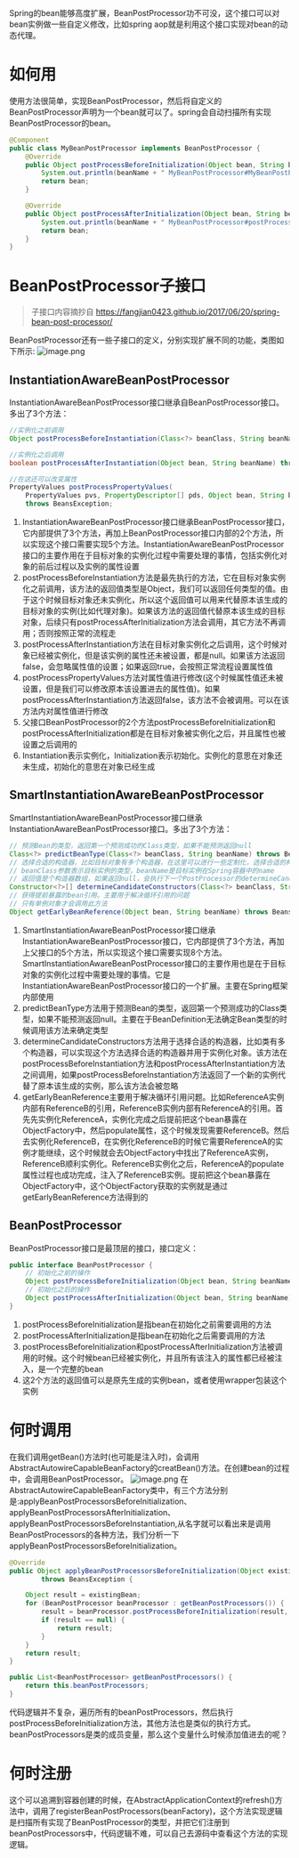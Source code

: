Spring的bean能够高度扩展，BeanPostProcessor功不可没，这个接口可以对bean实例做一些自定义修改，比如spring aop就是利用这个接口实现对bean的动态代理。

# 如何用
使用方法很简单，实现BeanPostProcessor，然后将自定义的BeanPostProcessor声明为一个bean就可以了。spring会自动扫描所有实现BeanPostProcessor的bean。
```java
@Component
public class MyBeanPostProcessor implements BeanPostProcessor {
    @Override
    public Object postProcessBeforeInitialization(Object bean, String beanName) throws BeansException {
        System.out.println(beanName + " MyBeanPostProcessor#MyBeanPostProcessor");
        return bean;
    }

    @Override
    public Object postProcessAfterInitialization(Object bean, String beanName) throws BeansException {
        System.out.println(beanName + " MyBeanPostProcessor#postProcessAfterInitialization");
        return bean;
    }
}
```

# BeanPostProcessor子接口
> 子接口内容摘抄自 https://fangjian0423.github.io/2017/06/20/spring-bean-post-processor/

BeanPostProcessor还有一些子接口的定义，分别实现扩展不同的功能，类图如下所示:
![image.png](https://upload-images.jianshu.io/upload_images/10236819-603f43a506131c11.png?imageMogr2/auto-orient/strip%7CimageView2/2/w/1240)


## InstantiationAwareBeanPostProcessor
InstantiationAwareBeanPostProcessor接口继承自BeanPostProcessor接口。多出了3个方法：
```java
//实例化之前调用
Object postProcessBeforeInstantiation(Class<?> beanClass, String beanName) throws BeansException;

//实例化之后调用
boolean postProcessAfterInstantiation(Object bean, String beanName) throws BeansException;

//在这还可以改变属性
PropertyValues postProcessPropertyValues(
    PropertyValues pvs, PropertyDescriptor[] pds, Object bean, String beanName)
    throws BeansException;
```
1.  InstantiationAwareBeanPostProcessor接口继承BeanPostProcessor接口，它内部提供了3个方法，再加上BeanPostProcessor接口内部的2个方法，所以实现这个接口需要实现5个方法。InstantiationAwareBeanPostProcessor接口的主要作用在于目标对象的实例化过程中需要处理的事情，包括实例化对象的前后过程以及实例的属性设置
2.  postProcessBeforeInstantiation方法是最先执行的方法，它在目标对象实例化之前调用，该方法的返回值类型是Object，我们可以返回任何类型的值。由于这个时候目标对象还未实例化，所以这个返回值可以用来代替原本该生成的目标对象的实例(比如代理对象)。如果该方法的返回值代替原本该生成的目标对象，后续只有postProcessAfterInitialization方法会调用，其它方法不再调用；否则按照正常的流程走
3.  postProcessAfterInstantiation方法在目标对象实例化之后调用，这个时候对象已经被实例化，但是该实例的属性还未被设置，都是null。如果该方法返回false，会忽略属性值的设置；如果返回true，会按照正常流程设置属性值
4.  postProcessPropertyValues方法对属性值进行修改(这个时候属性值还未被设置，但是我们可以修改原本该设置进去的属性值)。如果postProcessAfterInstantiation方法返回false，该方法不会被调用。可以在该方法内对属性值进行修改
5.  父接口BeanPostProcessor的2个方法postProcessBeforeInitialization和postProcessAfterInitialization都是在目标对象被实例化之后，并且属性也被设置之后调用的
6.  Instantiation表示实例化，Initialization表示初始化。实例化的意思在对象还未生成，初始化的意思在对象已经生成
## SmartInstantiationAwareBeanPostProcessor
SmartInstantiationAwareBeanPostProcessor接口继承InstantiationAwareBeanPostProcessor接口。多出了3个方法：
```java
// 预测Bean的类型，返回第一个预测成功的Class类型，如果不能预测返回null
Class<?> predictBeanType(Class<?> beanClass, String beanName) throws BeansException;
// 选择合适的构造器，比如目标对象有多个构造器，在这里可以进行一些定制化，选择合适的构造器
// beanClass参数表示目标实例的类型，beanName是目标实例在Spring容器中的name
// 返回值是个构造器数组，如果返回null，会执行下一个PostProcessor的determineCandidateConstructors方法；否则选取该PostProcessor选择的构造器
Constructor<?>[] determineCandidateConstructors(Class<?> beanClass, String beanName) throws BeansException;
// 获得提前暴露的bean引用。主要用于解决循环引用的问题
// 只有单例对象才会调用此方法
Object getEarlyBeanReference(Object bean, String beanName) throws BeansException;
```
1.  SmartInstantiationAwareBeanPostProcessor接口继承InstantiationAwareBeanPostProcessor接口，它内部提供了3个方法，再加上父接口的5个方法，所以实现这个接口需要实现8个方法。SmartInstantiationAwareBeanPostProcessor接口的主要作用也是在于目标对象的实例化过程中需要处理的事情。它是InstantiationAwareBeanPostProcessor接口的一个扩展。主要在Spring框架内部使用
2.  predictBeanType方法用于预测Bean的类型，返回第一个预测成功的Class类型，如果不能预测返回null。主要在于BeanDefinition无法确定Bean类型的时候调用该方法来确定类型
3.  determineCandidateConstructors方法用于选择合适的构造器，比如类有多个构造器，可以实现这个方法选择合适的构造器并用于实例化对象。该方法在postProcessBeforeInstantiation方法和postProcessAfterInstantiation方法之间调用，如果postProcessBeforeInstantiation方法返回了一个新的实例代替了原本该生成的实例，那么该方法会被忽略
4.  getEarlyBeanReference主要用于解决循环引用问题。比如ReferenceA实例内部有ReferenceB的引用，ReferenceB实例内部有ReferenceA的引用。首先先实例化ReferenceA，实例化完成之后提前把这个bean暴露在ObjectFactory中，然后populate属性，这个时候发现需要ReferenceB。然后去实例化ReferenceB，在实例化ReferenceB的时候它需要ReferenceA的实例才能继续，这个时候就会去ObjectFactory中找出了ReferenceA实例，ReferenceB顺利实例化。ReferenceB实例化之后，ReferenceA的populate属性过程也成功完成，注入了ReferenceB实例。提前把这个bean暴露在ObjectFactory中，这个ObjectFactory获取的实例就是通过getEarlyBeanReference方法得到的
## BeanPostProcessor
BeanPostProcessor接口是最顶层的接口，接口定义：
```java
public interface BeanPostProcessor {
    // 初始化之前的操作
    Object postProcessBeforeInitialization(Object bean, String beanName) throws BeansException;
    // 初始化之后的操作
    Object postProcessAfterInitialization(Object bean, String beanName) throws BeansException;
}
```
1.  postProcessBeforeInitialization是指bean在初始化之前需要调用的方法
2.  postProcessAfterInitialization是指bean在初始化之后需要调用的方法
3.  postProcessBeforeInitialization和postProcessAfterInitialization方法被调用的时候。这个时候bean已经被实例化，并且所有该注入的属性都已经被注入，是一个完整的bean
4.  这2个方法的返回值可以是原先生成的实例bean，或者使用wrapper包装这个实例
# 何时调用
在我们调用getBean()方法时(也可能是注入时)，会调用AbstractAutowireCapableBeanFactory的creatBean()方法。在创建bean的过程中，会调用BeanPostProcessor。
![image.png](https://upload-images.jianshu.io/upload_images/10236819-dceb24db7d79010a.png?imageMogr2/auto-orient/strip%7CimageView2/2/w/1240)
在AbstractAutowireCapableBeanFactory类中，有三个方法分别是:applyBeanPostProcessorsBeforeInitialization、applyBeanPostProcessorsAfterInitialization、applyBeanPostProcessorsBeforeInstantiation,从名字就可以看出来是调用BeanPostProcessors的各种方法，我们分析一下applyBeanPostProcessorsBeforeInitialization。
```java
@Override
public Object applyBeanPostProcessorsBeforeInitialization(Object existingBean, String beanName)
        throws BeansException {

    Object result = existingBean;
    for (BeanPostProcessor beanProcessor : getBeanPostProcessors()) {
        result = beanProcessor.postProcessBeforeInitialization(result, beanName);
        if (result == null) {
            return result;
        }
    }
    return result;
}
```
```java
public List<BeanPostProcessor> getBeanPostProcessors() {
    return this.beanPostProcessors;
}
```
代码逻辑并不复杂，遍历所有的beanPostProcessors，然后执行postProcessBeforeInitialization方法，其他方法也是类似的执行方式。beanPostProcessors是类的成员变量，那么这个变量什么时候添加值进去的呢？
# 何时注册
这个可以追溯到容器创建的时候，在AbstractApplicationContext的refresh()方法中，调用了registerBeanPostProcessors(beanFactory)，这个方法实现逻辑是扫描所有实现了BeanPostProcessor的类型，并把它们注册到beanPostProcessors中，代码逻辑不难，可以自己去源码中查看这个方法的实现逻辑。